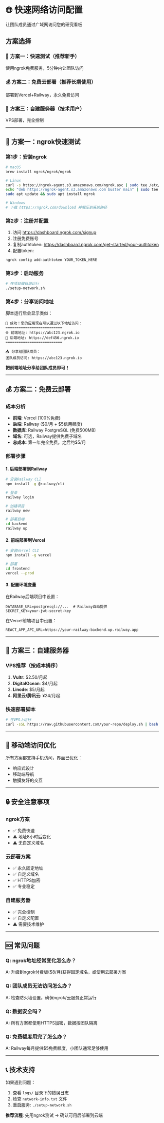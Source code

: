 # 🌐 快速网络访问配置

让团队成员通过广域网访问您的研究看板

## 方案选择

### 🚀 方案一：快速测试（推荐新手）
使用ngrok免费服务，5分钟内让团队访问

### 💰 方案二：免费云部署（推荐长期使用）
部署到Vercel+Railway，永久免费访问

### 🔧 方案三：自建服务器（技术用户）
VPS部署，完全控制

---

## 🚀 方案一：ngrok快速测试

### 第1步：安装ngrok
```bash
# macOS
brew install ngrok/ngrok/ngrok

# Linux
curl -s https://ngrok-agent.s3.amazonaws.com/ngrok.asc | sudo tee /etc/apt/trusted.gpg.d/ngrok.asc >/dev/null
echo "deb https://ngrok-agent.s3.amazonaws.com buster main" | sudo tee /etc/apt/sources.list.d/ngrok.list
sudo apt update && sudo apt install ngrok

# Windows
# 下载 https://ngrok.com/download 并解压到系统路径
```

### 第2步：注册并配置
1. 访问 https://dashboard.ngrok.com/signup
2. 注册免费账号
3. 复制authtoken: https://dashboard.ngrok.com/get-started/your-authtoken
4. 配置token:
```bash
ngrok config add-authtoken YOUR_TOKEN_HERE
```

### 第3步：启动服务
```bash
# 在项目根目录运行
./setup-network.sh
```

### 第4步：分享访问地址
脚本运行后会显示类似：
```
🎉 成功！您的应用现在可以通过以下地址访问：
==========================
🌐 前端地址: https://abc123.ngrok.io
🔗 后端地址: https://def456.ngrok.io
==========================

📤 分享给团队成员：
团队成员访问: https://abc123.ngrok.io
```

**把前端地址分享给团队成员即可！**

---

## 💰 方案二：免费云部署

### 成本分析
- **前端**: Vercel (100%免费)
- **后端**: Railway ($0/月 + $5信用额度)
- **数据库**: Railway PostgreSQL (免费500MB)
- **域名**: 可选，Railway提供免费子域名
- **总成本**: 第一年完全免费，之后约$5/月

### 部署步骤

#### 1. 后端部署到Railway
```bash
# 安装Railway CLI
npm install -g @railway/cli

# 登录
railway login

# 创建项目
railway new

# 部署后端
cd backend
railway up
```

#### 2. 前端部署到Vercel
```bash
# 安装Vercel CLI
npm install -g vercel

# 部署
cd frontend
vercel --prod
```

#### 3. 配置环境变量
在Railway后端项目中设置：
```
DATABASE_URL=postgresql://...  # Railway自动提供
SECRET_KEY=your-jwt-secret-key
```

在Vercel前端项目中设置：
```
REACT_APP_API_URL=https://your-railway-backend.up.railway.app
```

---

## 🔧 方案三：自建服务器

### VPS推荐（按成本排序）
1. **Vultr**: $2.50/月起
2. **DigitalOcean**: $4/月起  
3. **Linode**: $5/月起
4. **阿里云/腾讯云**: ¥24/月起

### 快速部署脚本
```bash
# 在VPS上运行
curl -sSL https://raw.githubusercontent.com/your-repo/deploy.sh | bash
```

---

## 📱 移动端访问优化

所有方案都支持手机访问，界面已优化：
- 响应式设计
- 移动端导航
- 触摸友好的交互

---

## 🔒 安全注意事项

### ngrok方案
- ✅ 免费快速
- ⚠️ 地址8小时后变化
- ⚠️ 无自定义域名

### 云部署方案  
- ✅ 永久固定地址
- ✅ 自定义域名
- ✅ HTTPS加密
- ✅ 专业稳定

### 自建服务器
- ✅ 完全控制
- ✅ 自定义配置
- ⚠️ 需要技术维护

---

## 🆘 常见问题

### Q: ngrok地址经常变化怎么办？
A: 升级到ngrok付费版($8/月)获得固定域名，或使用云部署方案

### Q: 团队成员无法访问怎么办？
A: 检查防火墙设置，确保ngrok/云服务正常运行

### Q: 数据安全吗？
A: 所有方案都使用HTTPS加密，数据按团队隔离

### Q: 免费额度用完了怎么办？
A: Railway每月提供$5免费额度，小团队通常足够使用

---

## 📞 技术支持

如果遇到问题：
1. 查看 `logs/` 目录下的错误日志
2. 检查 `network-info.txt` 文件
3. 重启服务: `./setup-network.sh`

**推荐流程**: 先用ngrok测试 → 确认可用后部署到云端